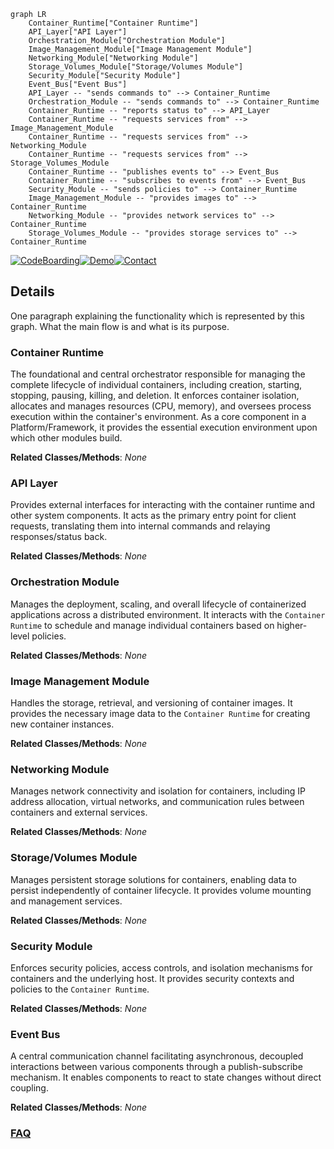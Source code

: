 ```mermaid
graph LR
    Container_Runtime["Container Runtime"]
    API_Layer["API Layer"]
    Orchestration_Module["Orchestration Module"]
    Image_Management_Module["Image Management Module"]
    Networking_Module["Networking Module"]
    Storage_Volumes_Module["Storage/Volumes Module"]
    Security_Module["Security Module"]
    Event_Bus["Event Bus"]
    API_Layer -- "sends commands to" --> Container_Runtime
    Orchestration_Module -- "sends commands to" --> Container_Runtime
    Container_Runtime -- "reports status to" --> API_Layer
    Container_Runtime -- "requests services from" --> Image_Management_Module
    Container_Runtime -- "requests services from" --> Networking_Module
    Container_Runtime -- "requests services from" --> Storage_Volumes_Module
    Container_Runtime -- "publishes events to" --> Event_Bus
    Container_Runtime -- "subscribes to events from" --> Event_Bus
    Security_Module -- "sends policies to" --> Container_Runtime
    Image_Management_Module -- "provides images to" --> Container_Runtime
    Networking_Module -- "provides network services to" --> Container_Runtime
    Storage_Volumes_Module -- "provides storage services to" --> Container_Runtime
```

[![CodeBoarding](https://img.shields.io/badge/Generated%20by-CodeBoarding-9cf?style=flat-square)](https://github.com/CodeBoarding/CodeBoarding)[![Demo](https://img.shields.io/badge/Try%20our-Demo-blue?style=flat-square)](https://www.codeboarding.org/demo)[![Contact](https://img.shields.io/badge/Contact%20us%20-%20contact@codeboarding.org-lightgrey?style=flat-square)](mailto:contact@codeboarding.org)

## Details

One paragraph explaining the functionality which is represented by this graph. What the main flow is and what is its purpose.

### Container Runtime
The foundational and central orchestrator responsible for managing the complete lifecycle of individual containers, including creation, starting, stopping, pausing, killing, and deletion. It enforces container isolation, allocates and manages resources (CPU, memory), and oversees process execution within the container's environment. As a core component in a Platform/Framework, it provides the essential execution environment upon which other modules build.


**Related Classes/Methods**: _None_

### API Layer
Provides external interfaces for interacting with the container runtime and other system components. It acts as the primary entry point for client requests, translating them into internal commands and relaying responses/status back.


**Related Classes/Methods**: _None_

### Orchestration Module
Manages the deployment, scaling, and overall lifecycle of containerized applications across a distributed environment. It interacts with the `Container Runtime` to schedule and manage individual containers based on higher-level policies.


**Related Classes/Methods**: _None_

### Image Management Module
Handles the storage, retrieval, and versioning of container images. It provides the necessary image data to the `Container Runtime` for creating new container instances.


**Related Classes/Methods**: _None_

### Networking Module
Manages network connectivity and isolation for containers, including IP address allocation, virtual networks, and communication rules between containers and external services.


**Related Classes/Methods**: _None_

### Storage/Volumes Module
Manages persistent storage solutions for containers, enabling data to persist independently of container lifecycle. It provides volume mounting and management services.


**Related Classes/Methods**: _None_

### Security Module
Enforces security policies, access controls, and isolation mechanisms for containers and the underlying host. It provides security contexts and policies to the `Container Runtime`.


**Related Classes/Methods**: _None_

### Event Bus
A central communication channel facilitating asynchronous, decoupled interactions between various components through a publish-subscribe mechanism. It enables components to react to state changes without direct coupling.


**Related Classes/Methods**: _None_



### [FAQ](https://github.com/CodeBoarding/GeneratedOnBoardings/tree/main?tab=readme-ov-file#faq)